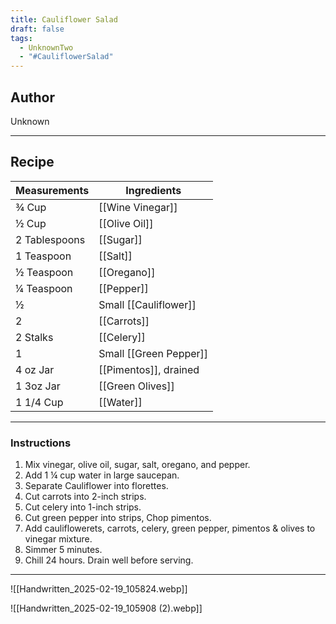 ```yaml
---
title: Cauliflower Salad
draft: false
tags:
  - UnknownTwo
  - "#CauliflowerSalad"
---
```

## Author
Unknown
___
## Recipe

| Measurements | Ingredients               |
| :----------- | ------------------------- |
| ¾ Cup               | [[Wine Vinegar]]                |
| ½ Cup               | [[Olive Oil]]                   |
| 2 Tablespoons                  | [[Sugar]]                       |
| 1 Teaspoon               | [[Salt]]                        |
| ½ Teaspoon               | [[Oregano]]                    |
| ¼ Teaspoon               | [[Pepper]]                      |
| ½                   | Small [[Cauliflower]]           |
| 2                   | [[Carrots]]                     |
| 2 Stalks            | [[Celery]]                      |
| 1                   | Small [[Green Pepper]]          |
| 4 oz Jar            | [[Pimentos]], drained          |
| 1 3oz Jar           | [[Green Olives]]                |
|1 1/4 Cup| [[Water]]|
___
### Instructions
1.  Mix vinegar, olive oil, sugar, salt, oregano, and pepper.
2.  Add 1 ¼ cup water in large saucepan.
3.  Separate Cauliflower into florettes.
4.  Cut carrots into 2-inch strips.
5.  Cut celery into 1-inch strips.
6.  Cut green pepper into strips, Chop pimentos.
7.  Add cauliflowerets, carrots, celery, green pepper, pimentos & olives to vinegar mixture.
8.  Simmer 5 minutes.
9.  Chill 24 hours. Drain well before serving.
___
![[Handwritten_2025-02-19_105824.webp]]

![[Handwritten_2025-02-19_105908 (2).webp]]